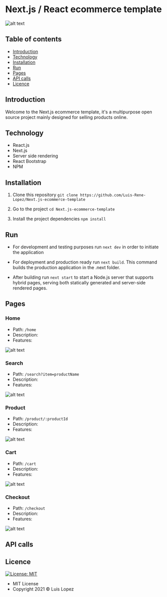 # Next.js / React ecommerce template

![alt text](https://nx.dev/documentation/latest/shared/nextjs-logo.png)

## Table of contents

* [Introduction](#introduction)
* [Technology](#technology)
* [Installation](#installation)
* [Run](#run)
* [Pages](#endpoints)
* [API calls](#api-calls)
* [Licence](#licence)


## Introduction

Welcome to the Next.js ecommerce template, it's a multipurpose open source project mainly designed for selling products online.  

## Technology

* React.js
* Next.js 
* Server side rendering
* React Bootstrap
* NPM

## Installation

1. Clone this repository `git clone https://github.com/Luis-Rene-Lopez/Next.js-ecommerce-template`

2. Go to the project `cd Next.js-ecommerce-template`

3. Install the project dependencies `npm install`

## Run

* For development and testing purposes run `next dev` in order to initiate the application

* For deployment and production ready run `next build`. This command builds the production application in the .next folder.

* After building run `next start` to start a Node.js server that supports hybrid pages, serving both statically generated and server-side rendered pages.

## Pages

### Home

* Path: `/home`
* Description:
* Features: 

![alt text](https://i.imgur.com/p1JXJBR.png)

### Search

* Path: `/search?item=productName`
* Description:
* Features: 

![alt text](https://i.imgur.com/GCkN1El.png)

### Product

* Path: `/product/:productId`
* Description:
* Features: 

![alt text](https://i.imgur.com/X3Icsik.png)

### Cart

* Path: `/cart`
* Description:
* Features: 

![alt text](https://i.imgur.com/XORfO2D.png)

### Checkout

* Path: `/checkout`
* Description:
* Features: 

![alt text](https://i.imgur.com/N5Ewmdl.png)

## API calls

## Licence
 [![License: MIT](https://img.shields.io/badge/License-MIT-yellow.svg)](https://opensource.org/licenses/MIT)

* MIT License
* Copyright 2021 © Luis Lopez